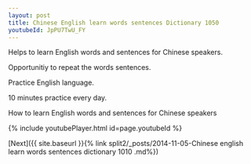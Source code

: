 ```yaml
---
layout: post
title: Chinese English learn words sentences Dictionary 1050 
youtubeId: JpPU7TwU_FY
---
```

 
 
Helps to learn English words and sentences for Chinese speakers.

Opportunitiy to repeat the words sentences. 

Practice English language. 
 
10 minutes practice every day. 
 
How to learn English words and sentences for Chinese speakers 
 
{% include youtubePlayer.html id=page.youtubeId %}
 
 
[Next]({{ site.baseurl }}{% link  split2/_posts/2014-11-05-Chinese english learn words sentences dictionary 1010 .md%})
 
